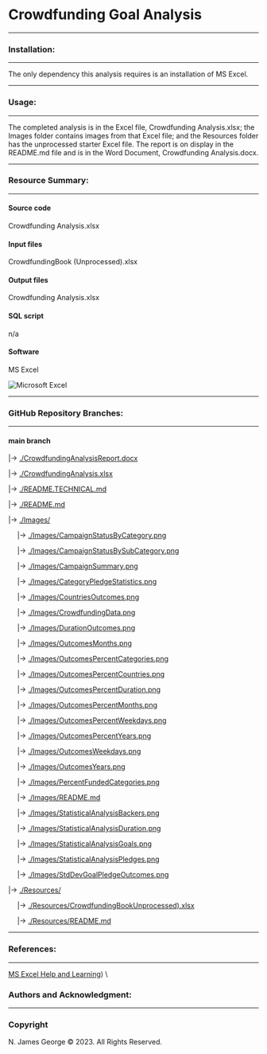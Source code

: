 # **Crowdfunding Goal Analysis**

----

### **Installation:**

----

The only dependency this analysis requires is an installation of MS Excel.

----

### **Usage:**

----

The completed analysis is in the Excel file, Crowdfunding Analysis.xlsx; the Images folder contains images from that Excel file; and the Resources folder has the unprocessed starter Excel file.  The report is on display in the README.md file and is in the Word Document, Crowdfunding Analysis.docx.

----

### **Resource Summary:**

----

#### Source code

Crowdfunding Analysis.xlsx

#### Input files

CrowdfundingBook (Unprocessed).xlsx

#### Output files

Crowdfunding Analysis.xlsx

#### SQL script

n/a

#### Software

MS Excel

![Microsoft Excel](https://img.shields.io/badge/Microsoft_Excel-217346?style=for-the-badge&logo=microsoft-excel&logoColor=white)

----

### **GitHub Repository Branches:**

----

#### main branch 

|&rarr; [./CrowdfundingAnalysisReport.docx](./CrowdfundingAnalysisReport.docx)

|&rarr; [./CrowdfundingAnalysis.xlsx](./CrowdfundingAnalysis.xlsx)

|&rarr; [./README.TECHNICAL.md](./README.TECHNICAL.md)

|&rarr; [./README.md](./README.md)

|&rarr; [./Images/](./Images/)

  &emsp; |&rarr; [./Images/CampaignStatusByCategory.png](./Images/CampaignStatusByCategory.png)
  
  &emsp; |&rarr; [./Images/CampaignStatusBySubCategory.png](./Images/CampaignStatusBySubCategory.png)
  
  &emsp; |&rarr; [./Images/CampaignSummary.png](./Images/CampaignSummary.png)
  
  &emsp; |&rarr; [./Images/CategoryPledgeStatistics.png](./Images/CategoryPledgeStatistics.png)
  
  &emsp; |&rarr; [./Images/CountriesOutcomes.png](./Images/CountriesOutcomes.png)
  
  &emsp; |&rarr; [./Images/CrowdfundingData.png](./Images/CrowdfundingData.png)
  
  &emsp; |&rarr; [./Images/DurationOutcomes.png](./Images/DurationOutcomes.png)
  
  &emsp; |&rarr; [./Images/OutcomesMonths.png](./Images/OutcomesMonths.png)

  &emsp; |&rarr; [./Images/OutcomesPercentCategories.png](./Images/OutcomesPercentCategories.png)

  &emsp; |&rarr; [./Images/OutcomesPercentCountries.png](./Images/OutcomesPercentCountries.png)

  &emsp; |&rarr; [./Images/OutcomesPercentDuration.png](./Images/OutcomesPercentDuration.png)

  &emsp; |&rarr; [./Images/OutcomesPercentMonths.png](./Images/OutcomesPercentMonths.png)
  
  &emsp; |&rarr; [./Images/OutcomesPercentWeekdays.png](./Images/OutcomesPercentWeekdays.png)

  &emsp; |&rarr; [./Images/OutcomesPercentYears.png](./Images/OutcomesPercentYears.png)
  
  &emsp; |&rarr; [./Images/OutcomesWeekdays.png](./Images/OutcomesWeekdays.png)

  &emsp; |&rarr; [./Images/OutcomesYears.png](./Images/OutcomesYears.png)

  &emsp; |&rarr; [./Images/PercentFundedCategories.png](./Images/PercentFundedCategories.png)

  &emsp; |&rarr; [./Images/README.md](./Images/README.md)

  &emsp; |&rarr; [./Images/StatisticalAnalysisBackers.png](./Images/StatisticalAnalysisBackers.png)

  &emsp; |&rarr; [./Images/StatisticalAnalysisDuration.png](./Images/StatisticalAnalysisDuration.png)

  &emsp; |&rarr; [./Images/StatisticalAnalysisGoals.png](./Images/StatisticalAnalysisGoals.png)

  &emsp; |&rarr; [./Images/StatisticalAnalysisPledges.png](./Images/StatisticalAnalysisPledges.png)

  &emsp; |&rarr; [./Images/StdDevGoalPledgeOutcomes.png](./Images/StdDevGoalPledgeOutcomes.png)  
  
|&rarr; [./Resources/](./Resources/)

  &emsp; |&rarr; [./Resources/CrowdfundingBookUnprocessed).xlsx](./Resources/CrowdfundingBookUnprocessed.xlsx")

  &emsp; |&rarr; [./Resources/README.md](./Resources/README.md)

----

### **References:**

----

[MS Excel Help and Learning](https://support.microsoft.com/en-us/excel)) \


### **Authors and Acknowledgment:**

----

### Copyright

N. James George © 2023. All Rights Reserved.
